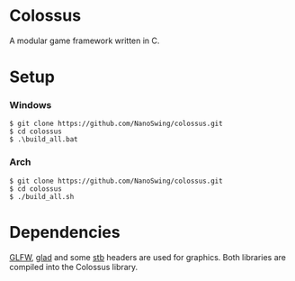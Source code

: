 # Colossus
A modular game framework written in C.


# Setup
### Windows
```
$ git clone https://github.com/NanoSwing/colossus.git
$ cd colossus
$ .\build_all.bat
```

### Arch
```
$ git clone https://github.com/NanoSwing/colossus.git
$ cd colossus
$ ./build_all.sh
```

# Dependencies
[GLFW](https://github.com/glfw/glfw), [glad](https://github.com/Dav1dde/glad) and some [stb](https://github.com/nothings/stb) headers are used for graphics. Both libraries are compiled into the Colossus library.
